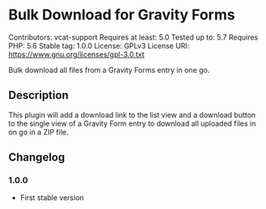 # Bulk Download for Gravity Forms

Contributors: vcat-support
Requires at least: 5.0
Tested up to: 5.7
Requires PHP: 5.6
Stable tag: 1.0.0
License: GPLv3
License URI: https://www.gnu.org/licenses/gpl-3.0.txt

Bulk download all files from a Gravity Forms entry in one go.

## Description

This plugin will add a download link to the list view and a download button to the single view of a Gravity Form entry to download all uploaded files in on go in a ZIP file.

## Changelog

### 1.0.0
* First stable version
